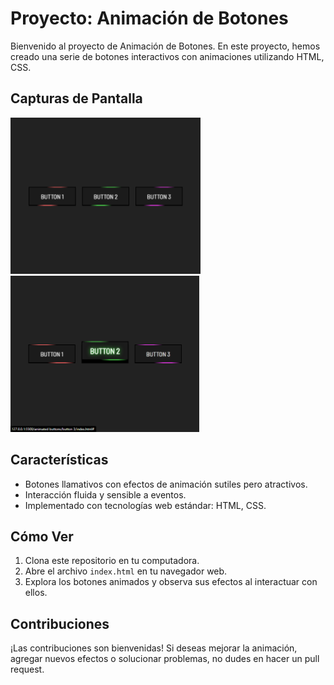 # Proyecto: Animación de Botones

Bienvenido al proyecto de Animación de Botones. En este proyecto, hemos creado una serie de botones interactivos con animaciones utilizando HTML, CSS.

## Capturas de Pantalla

  <img src="./captures/capture-1.png" alt="Captura de Pantalla 1" height="250">
  <img src="./captures/capture_2.png" alt="Captura de Pantalla 2" height="250">

## Características

- Botones llamativos con efectos de animación sutiles pero atractivos.
- Interacción fluida y sensible a eventos.
- Implementado con tecnologías web estándar: HTML, CSS.

## Cómo Ver

1. Clona este repositorio en tu computadora.
2. Abre el archivo `index.html` en tu navegador web.
3. Explora los botones animados y observa sus efectos al interactuar con ellos.

## Contribuciones

¡Las contribuciones son bienvenidas! Si deseas mejorar la animación, agregar nuevos efectos o solucionar problemas, no dudes en hacer un pull request.
